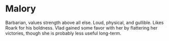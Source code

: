 # Malory

Barbarian, values strength above all else. Loud, physical, and gullible. Likes Roark for his boldness. Vlad gained some favor with her by flattering her victories, though she is probably less useful long-term.
